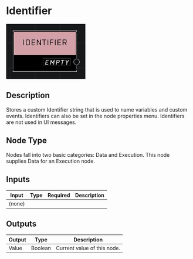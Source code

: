 # Identifier
![](../../../.gitbook/assets/identifier.JPG)

## Description
Stores a custom Identifier string that is used to name variables and custom events. Identifiers can also be set in the node properties menu. Identifiers are not used in UI messages.

## Node Type
Nodes fall into two basic categories: Data and Execution. This node supplies Data for an Execution node.

## Inputs
| Input | Type | Required | Description |
|------------------|------------------|----------|--------------------------------------------------------------|
| (none) |  |  |  |

## Outputs
| Output | Type | Description |
|------------------|------------------|--------------------------------------------------------------|
| Value | Boolean | Current value of this node. |